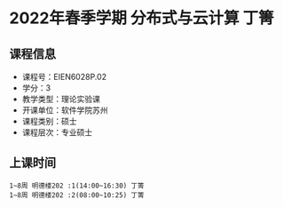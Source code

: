 # 2022年春季学期 分布式与云计算 丁箐






## 课程信息

- 课程号：EIEN6028P.02
- 学分：3
- 教学类型：理论实验课
- 开课单位：软件学院苏州
- 课程类别：硕士
- 课程层次：专业硕士

## 上课时间

```
1~8周 明德楼202 :1(14:00~16:30) 丁箐
1~8周 明德楼202 :2(08:00~10:25) 丁箐
```

